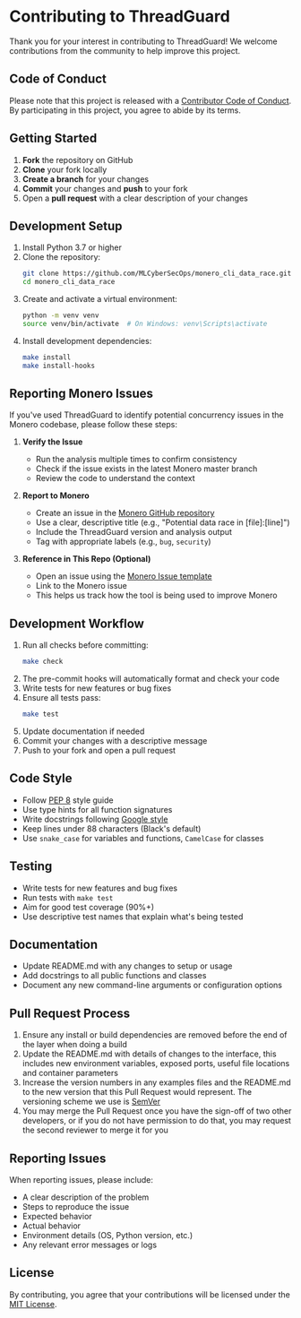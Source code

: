# Contributing to ThreadGuard

Thank you for your interest in contributing to ThreadGuard! We welcome contributions from the community to help improve this project.

## Code of Conduct

Please note that this project is released with a [Contributor Code of Conduct](CODE_OF_CONDUCT.md). By participating in this project, you agree to abide by its terms.

## Getting Started

1. **Fork** the repository on GitHub
2. **Clone** your fork locally
3. **Create a branch** for your changes
4. **Commit** your changes and **push** to your fork
5. Open a **pull request** with a clear description of your changes

## Development Setup

1. Install Python 3.7 or higher
2. Clone the repository:
   ```bash
   git clone https://github.com/MLCyberSecOps/monero_cli_data_race.git
   cd monero_cli_data_race
   ```
3. Create and activate a virtual environment:
   ```bash
   python -m venv venv
   source venv/bin/activate  # On Windows: venv\Scripts\activate
   ```
4. Install development dependencies:
   ```bash
   make install
   make install-hooks
   ```

## Reporting Monero Issues

If you've used ThreadGuard to identify potential concurrency issues in the Monero codebase, please follow these steps:

1. **Verify the Issue**
   - Run the analysis multiple times to confirm consistency
   - Check if the issue exists in the latest Monero master branch
   - Review the code to understand the context

2. **Report to Monero**
   - Create an issue in the [Monero GitHub repository](https://github.com/monero-project/monero/issues/new/choose)
   - Use a clear, descriptive title (e.g., "Potential data race in [file]:[line]")
   - Include the ThreadGuard version and analysis output
   - Tag with appropriate labels (e.g., `bug`, `security`)

3. **Reference in This Repo (Optional)**
   - Open an issue using the [Monero Issue template](.github/ISSUE_TEMPLATE/monero-issue.md)
   - Link to the Monero issue
   - This helps us track how the tool is being used to improve Monero

## Development Workflow

1. Run all checks before committing:
   ```bash
   make check
   ```
2. The pre-commit hooks will automatically format and check your code
3. Write tests for new features or bug fixes
4. Ensure all tests pass:
   ```bash
   make test
   ```
5. Update documentation if needed
6. Commit your changes with a descriptive message
7. Push to your fork and open a pull request

## Code Style

- Follow [PEP 8](https://www.python.org/dev/peps/pep-0008/) style guide
- Use type hints for all function signatures
- Write docstrings following [Google style](https://google.github.io/styleguide/pyguide.html#38-comments-and-docstrings)
- Keep lines under 88 characters (Black's default)
- Use `snake_case` for variables and functions, `CamelCase` for classes

## Testing

- Write tests for new features and bug fixes
- Run tests with `make test`
- Aim for good test coverage (90%+)
- Use descriptive test names that explain what's being tested

## Documentation

- Update README.md with any changes to setup or usage
- Add docstrings to all public functions and classes
- Document any new command-line arguments or configuration options

## Pull Request Process

1. Ensure any install or build dependencies are removed before the end of the layer when doing a build
2. Update the README.md with details of changes to the interface, this includes new environment variables, exposed ports, useful file locations and container parameters
3. Increase the version numbers in any examples files and the README.md to the new version that this Pull Request would represent. The versioning scheme we use is [SemVer](http://semver.org/)
4. You may merge the Pull Request once you have the sign-off of two other developers, or if you do not have permission to do that, you may request the second reviewer to merge it for you

## Reporting Issues

When reporting issues, please include:

- A clear description of the problem
- Steps to reproduce the issue
- Expected behavior
- Actual behavior
- Environment details (OS, Python version, etc.)
- Any relevant error messages or logs

## License

By contributing, you agree that your contributions will be licensed under the [MIT License](LICENSE).
